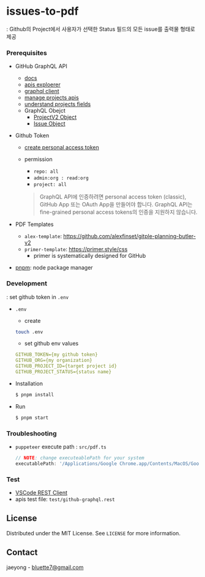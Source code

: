 # issues-to-pdf
: Github의 Project에서 사용자가 선택한 Status 필드의 모든 issue를 출력물 형태로 제공


### Prerequisites
- GitHub GraphQL API
  - [docs](https://docs.github.com/ko/graphql)
  - [apis exploerer](https://docs.github.com/ko/graphql/overview/explorer)
  - [graphql client](https://github.com/octokit/graphql.js)
  - [manage projects apis](https://docs.github.com/en/issues/planning-and-tracking-with-projects/automating-your-project/using-the-api-to-manage-projects)
  - [understand projects fields](https://docs.github.com/en/issues/planning-and-tracking-with-projects/understanding-fields/about-text-and-number-fields)
  - GraphQL Obejct
    - [ProjectV2 Object](https://docs.github.com/ko/graphql/reference/objects#projectv2)
    - [Issue Object](https://docs.github.com/ko/graphql/reference/objects#issue)


- Github Token
  - [create personal access token](https://docs.github.com/ko/authentication/keeping-your-account-and-data-secure/creating-a-personal-access-token)
  - permission
    - `repo: all`
    - `admin:org : read:org`
    - `project: all`


    > GraphQL API에 인증하려면 personal access token (classic), GitHub App 또는 OAuth App을 만들어야 합니다. GraphQL API는 fine-grained personal access tokens의 인증을 지원하지 않습니다.

- PDF Templates
  - `alex-template`: https://github.com/alexfinset/gitple-planning-butler-v2
  - `primer-template`: https://primer.style/css
    - primer is systematically designed for GitHub


- [pnpm](https://pnpm.io/): node package manager

### Development
: set github token in `.env`

- `.env`
  - create
  ```bash
  touch .env
  ```
  
  - set github env values
  ```yml
  GITHUB_TOKEN={my github token}
  GITHUB_ORG={my organization}
  GITHUB_PROJECT_ID={target project id}
  GITHUB_PROJECT_STATUS={status name}
  ```

- Installation
  ```bash
  $ pnpm install
  ```
- Run
  ```bash
  $ pnpm start  
  ```

### Troubleshooting
- `puppeteer` execute path :  `src/pdf.ts`
    ```javascript
    // NOTE: change executeablePath for your system
    executablePath: '/Applications/Google Chrome.app/Contents/MacOS/Google Chrome'
    ```


### Test
- [VSCode REST Client](https://marketplace.visualstudio.com/items?itemName=humao.rest-client)
- apis test file: `test/github-graphql.rest`


<!-- LICENSE -->
## License

Distributed under the MIT License. See `LICENSE` for more information.


<!-- CONTACT -->
## Contact

jaeyong - bluette7@gmail.com